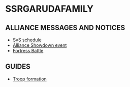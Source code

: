 # SSRGARUDAFAMILY 
## ALLIANCE MESSAGES AND NOTICES
- [SvS schedule](https://github.com/wosstate1687/SSRGARUDAFAMILY/blob/main/templates/svs.md)
- [Alliance Showdown event](https://github.com/wosstate1687/SSRGARUDAFAMILY/blob/main/templates/alliance-showdown.md)
- [Fortress Battle](https://github.com/wosstate1687/SSRGARUDAFAMILY/blob/main/templates/fortress-battle.md)
## GUIDES
- [Troop formation](https://wosstate1687.github.io/SSRGARUDAFAMILY/guides/troop-formation-en)
